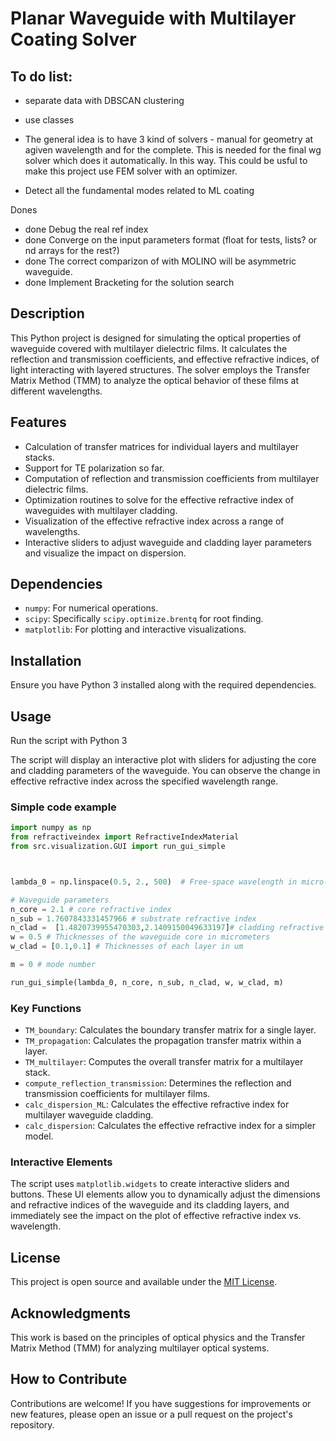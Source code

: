 # Planar Waveguide with Multilayer Coating Solver


## To do list:

- separate data with DBSCAN clustering
- use classes

- The general idea is to have 3 kind of solvers - manual for geometry at agiven wavelength and for the complete. This is needed for the final wg solver which does it automatically. In this way. This could be usful to make this project use FEM solver with an optimizer.

- Detect all the fundamental modes related to ML coating

Dones
- done Debug the real ref index
- done Converge on the input parameters format (float for tests, lists? or nd arrays for the rest?)
- done The correct comparizon of with MOLINO will be asymmetric waveguide.
- done Implement Bracketing for the solution search

## Description
This Python project is designed for simulating the optical properties of waveguide covered with multilayer dielectric films. It calculates the reflection and transmission coefficients, and effective refractive indices, of light interacting with layered structures. The solver employs the Transfer Matrix Method (TMM) to analyze the optical behavior of these films at different wavelengths.

## Features
- Calculation of transfer matrices for individual layers and multilayer stacks.
- Support for TE polarization so far.
- Computation of reflection and transmission coefficients from multilayer dielectric films.
- Optimization routines to solve for the effective refractive index of waveguides with multilayer cladding.
- Visualization of the effective refractive index across a range of wavelengths.
- Interactive sliders to adjust waveguide and cladding layer parameters and visualize the impact on dispersion.

## Dependencies
- `numpy`: For numerical operations.
- `scipy`: Specifically `scipy.optimize.brentq` for root finding.
- `matplotlib`: For plotting and interactive visualizations.

## Installation
Ensure you have Python 3 installed along with the required dependencies.


## Usage
Run the script with Python 3

The script will display an interactive plot with sliders for adjusting the core and cladding parameters of the waveguide. You can observe the change in effective refractive index across the specified wavelength range.


### Simple code example

```python
import numpy as np
from refractiveindex import RefractiveIndexMaterial
from src.visualization.GUI import run_gui_simple



lambda_0 = np.linspace(0.5, 2., 500)  # Free-space wavelength in micro-meters 

# Waveguide parameters
n_core = 2.1 # core refractive index
n_sub = 1.7607843331457966 # substrate refractive index
n_clad =  [1.4820739955470303,2.1409150049633197]# cladding refractive index
w = 0.5 # Thicknesses of the waveguide core in micrometers
w_clad = [0.1,0.1] # Thicknesses of each layer in um

m = 0 # mode number

run_gui_simple(lambda_0, n_core, n_sub, n_clad, w, w_clad, m)
```

### Key Functions
- `TM_boundary`: Calculates the boundary transfer matrix for a single layer.
- `TM_propagation`: Calculates the propagation transfer matrix within a layer.
- `TM_multilayer`: Computes the overall transfer matrix for a multilayer stack.
- `compute_reflection_transmission`: Determines the reflection and transmission coefficients for multilayer films.
- `calc_dispersion_ML`: Calculates the effective refractive index for multilayer waveguide cladding.
- `calc_dispersion`: Calculates the effective refractive index for a simpler model.

### Interactive Elements
The script uses `matplotlib.widgets` to create interactive sliders and buttons. These UI elements allow you to dynamically adjust the dimensions and refractive indices of the waveguide and its cladding layers, and immediately see the impact on the plot of effective refractive index vs. wavelength.



## License
This project is open source and available under the [MIT License](https://opensource.org/licenses/MIT).

## Acknowledgments
This work is based on the principles of optical physics and the Transfer Matrix Method (TMM) for analyzing multilayer optical systems.

## How to Contribute
Contributions are welcome! If you have suggestions for improvements or new features, please open an issue or a pull request on the project's repository.

